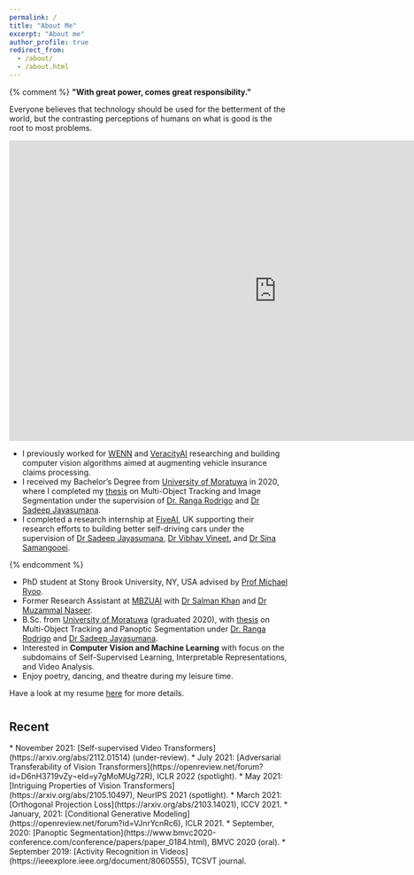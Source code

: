 ```yaml
---
permalink: /
title: "About Me"
excerpt: "About me"
author_profile: true
redirect_from: 
  - /about/
  - /about.html
---
```


{% comment %} 
**"With great power, comes great responsibility."** <br>

Everyone believes that technology should be used for the betterment of the world, but the contrasting perceptions of 
humans on what is good is the root to most problems.

<iframe width="966" height="543" src="https://www.youtube.com/embed/_m2dRDQEC1A" frameborder="0" allow="accelerometer; autoplay; clipboard-write; encrypted-media; gyroscope; picture-in-picture" allowfullscreen></iframe>
<br>

* I previously worked for [WENN](http://wenn.no) and [VeracityAI](http://veracityai.com/) researching and building
  computer vision algorithms aimed at augmenting vehicle insurance claims processing.
* I received my Bachelor’s Degree from [University of Moratuwa](https://uom.lk) in
  2020, where I completed my
  <a href="https://github.com/kahnchana/fyp_report/blob/master/main/thesis.pdf" target="_blank">thesis</a>
  on Multi-Object Tracking and Image Segmentation under the supervision of
  [Dr. Ranga Rodrigo](http://ranga.staff.uom.lk) and [Dr Sadeep Jayasumana](http://www.robots.ox.ac.uk/~sadeep/).
* I completed a research internship at [FiveAI](https://five.ai), UK supporting their research efforts to
  building better self-driving cars under the supervision of [Dr Sadeep Jayasumana](http://www.robots.ox.ac.uk/~sadeep/),
  [Dr Vibhav Vineet](http://vibhavvineet.info), and
  [Dr Sina Samangooei](https://scholar.google.com/citations?user=bOfKAGQAAAAJ&hl=en).

{% endcomment %}

* PhD student at Stony Brook University, NY, USA advised by [Prof Michael Ryoo](http://michaelryoo.com/).
* Former Research Assistant at [MBZUAI](https://mbzuai.ac.ae/) with
  [Dr Salman Khan](https://salman-h-khan.github.io/) and [Dr Muzammal Naseer](https://muzammal-naseer.netlify.app/).
* B.Sc. from [University of Moratuwa](https://uom.lk) (graduated 2020), with
  <a href="https://github.com/kahnchana/fyp_report/blob/master/main/thesis.pdf" target="_blank">thesis</a>
  on Multi-Object Tracking and Panoptic Segmentation under 
  [Dr. Ranga Rodrigo](http://ranga.staff.uom.lk) and [Dr Sadeep Jayasumana](http://www.robots.ox.ac.uk/~sadeep/).
* Interested in **Computer Vision and Machine Learning** with focus on the subdomains of Self-Supervised Learning, 
  Interpretable Representations, and Video Analysis. 
* Enjoy poetry, dancing, and theatre during my leisure time. 

Have a look at my resume [here](https://kahnchana.github.io/files/KR_academic_cv.pdf) for more details. 


<h2 style="margin-top: 40px;"> Recent </h2>
* November 2021: [Self-supervised Video Transformers](https://arxiv.org/abs/2112.01514) (under-review).
* July 2021: [Adversarial Transferability of Vision Transformers](https://openreview.net/forum?id=D6nH3719vZy&noteId=y7gMoMUg72R), ICLR 2022 (spotlight).
* May 2021: [Intriguing Properties of Vision Transformers](https://arxiv.org/abs/2105.10497), NeurIPS 2021 (spotlight).
* March 2021: [Orthogonal Projection Loss](https://arxiv.org/abs/2103.14021), ICCV 2021.
* January, 2021: [Conditional Generative Modeling](https://openreview.net/forum?id=VJnrYcnRc6), ICLR 2021.
* September, 2020: [Panoptic Segmentation](https://www.bmvc2020-conference.com/conference/papers/paper_0184.html), BMVC 2020 (oral). 
* September 2019: [Activity Recognition in Videos](https://ieeexplore.ieee.org/document/8060555), TCSVT journal. 
